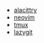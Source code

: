 - [alacittry](https://github.com/jwilm/alacritty)
- [neovim](https://github.com/neovim/neovim)
- [tmux](https://github.com/tmux/tmux/wiki)
- [lazygit](https://github.com/jesseduffield/lazygit)
